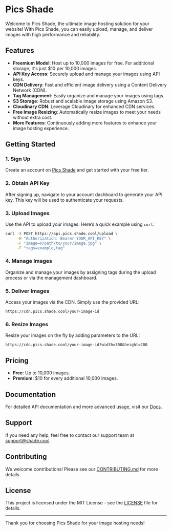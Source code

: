 # Pics Shade

Welcome to Pics Shade, the ultimate image hosting solution for your website! With Pics Shade, you can easily upload, manage, and deliver images with high performance and reliability.

## Features

- **Freemium Model**: Host up to 10,000 images for free. For additional storage, it's just $10 per 10,000 images.
- **API Key Access**: Securely upload and manage your images using API keys.
- **CDN Delivery**: Fast and efficient image delivery using a Content Delivery Network (CDN).
- **Tag Management**: Easily organize and manage your images using tags.
- **S3 Storage**: Robust and scalable image storage using Amazon S3.
- **Cloudinary CDN**: Leverage Cloudinary for enhanced CDN services.
- **Free Image Resizing**: Automatically resize images to meet your needs without extra cost.
- **More Features**: Continuously adding more features to enhance your image hosting experience.

## Getting Started

### 1. Sign Up

Create an account on [Pics Shade](https://pics.shade.cool/) and get started with your free tier.

### 2. Obtain API Key

After signing up, navigate to your account dashboard to generate your API key. This key will be used to authenticate your requests.

### 3. Upload Images

Use the API to upload your images. Here’s a quick example using `curl`:

```sh
curl -X POST https://api.pics.shade.cool/upload \
     -H "Authorization: Bearer YOUR_API_KEY" \
     -F "image=@/path/to/your/image.jpg" \
     -F "tags=example,tag"
```

### 4. Manage Images

Organize and manage your images by assigning tags during the upload process or via the management dashboard.

### 5. Deliver Images

Access your images via the CDN. Simply use the provided URL:

```
https://cdn.pics.shade.cool/your-image-id
```

### 6. Resize Images

Resize your images on the fly by adding parameters to the URL:

```
https://cdn.pics.shade.cool/your-image-id?width=300&height=200
```

## Pricing

- **Free**: Up to 10,000 images.
- **Premium**: $10 for every additional 10,000 images.

## Documentation

For detailed API documentation and more advanced usage, visit our [Docs](https://pics.shade.cool/docs).

## Support

If you need any help, feel free to contact our support team at [support@shade.cool](mailto:support@shade.cool).

## Contributing

We welcome contributions! Please see our [CONTRIBUTING.md](CONTRIBUTING.md) for more details.

## License

This project is licensed under the MIT License - see the [LICENSE](LICENSE) file for details.

---

Thank you for choosing Pics Shade for your image hosting needs!